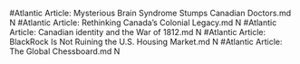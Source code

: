 #Atlantic
Article: Mysterious Brain Syndrome Stumps Canadian Doctors.md N
#Atlantic
Article: Rethinking Canada’s Colonial Legacy.md N
#Atlantic
Article: Canadian identity and the War of 1812.md N
#Atlantic
Article: BlackRock Is Not Ruining the U.S. Housing Market.md N
#Atlantic
Article: The Global Chessboard.md N
